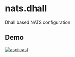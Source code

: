 # nats.dhall
Dhall based NATS configuration

## Demo

[![asciicast](https://asciinema.org/a/UKW8S9tMfIid0FzpGrIefUbQy.svg)](https://asciinema.org/a/UKW8S9tMfIid0FzpGrIefUbQy)
